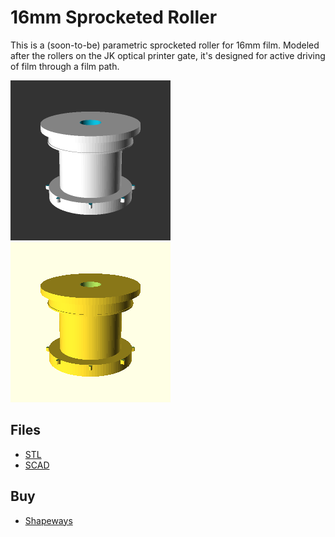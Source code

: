 # 16mm Sprocketed Roller

This is a (soon-to-be) parametric sprocketed roller for 16mm film. Modeled after the rollers on the JK optical printer gate, it's designed for active driving of film through a film path. 



<p float="left">
	<img alt="16mm Sprocketed Roller" src="16mm_sprocketed_roller.png?raw=true" width="256" height="256" />
	<img alt="16mm Sprocketed Roller, Animated" src="16mm_sprocketed_roller.gif?raw=true" width="256" height="256" />
</p>

## Files

* [STL](16mm_sprocketed_roller.stl/download)
* [SCAD](16mm_sprocketed_roller.scad/download)

## Buy

* [Shapeways](https://www.shapeways.com/product/FYTKSF87Y/16mm-sprocketed-roller)